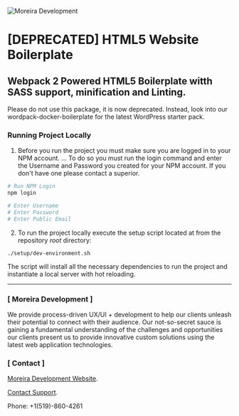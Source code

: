 ![Moreira Development](http://moreiradevelopment.io/social/googleLogo.png)

# [DEPRECATED] HTML5 Website Boilerplate
## Webpack 2 Powered HTML5 Boilerplate witth SASS support, minification and Linting.
Please do not use this package, it is now deprecated. Instead, look into our
wordpack-docker-boilerplate for the latest WordPress starter pack.

### Running Project Locally
1. Before you run the project you must make sure you are logged in to your NPM account.
... To do so you must run the login command and enter the Username and Password you created for your NPM account. If you don't have one please contact a superior.

```bash
# Run NPM Login
npm login

# Enter Username
# Enter Password
# Enter Public Email
```

2. To run the project locally execute the setup script located at from the repository *root* directory:
```
./setup/dev-environment.sh
```

The script will install all the necessary dependencies to run the project and instantiate a local server with hot reloading.

---

### [ Moreira Development ]
We provide process-driven UX/UI + development to help our clients unleash their potential to connect with their audience. Our not-so-secret sauce is gaining a fundamental understanding of the challenges and opportunities our clients present us to provide innovative custom solutions using the latest web application technologies.

### [ Contact ]
[Moreira Development Website](http://moreiradevelopment.io).

[Contact Support](mailto:support@moreiradevelopment.io).

Phone: +1(519)-860-4261


